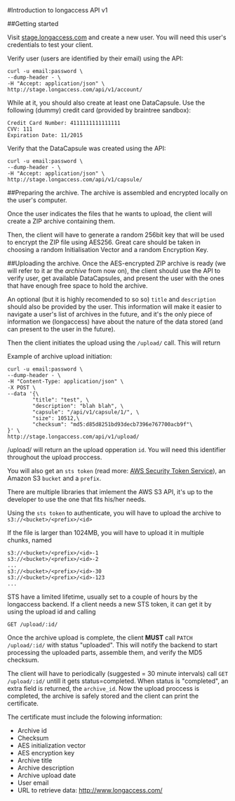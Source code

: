 #Introduction to longaccess API v1

##Getting started

Visit [stage.longaccess.com](http://stage.longaccess.com/) and create a new user. You will need this user's credentials to test your client. 

Verify user (users are identified by their email) using the API:

    curl -u email:password \
    --dump-header - \
    -H "Accept: application/json" \
    http://stage.longaccess.com/api/v1/account/

While at it, you should also create at least one DataCapsule. Use the following (dummy) credit card (provided by braintree sandbox):

    Credit Card Number: 4111111111111111
    CVV: 111 
    Expiration Date: 11/2015

Verify that the DataCapsule was created using the API:

    curl -u email:password \
    --dump-header - \
    -H "Accept: application/json" \
    http://stage.longaccess.com/api/v1/capsule/
   
##Preparing the archive.
The archive is assembled and encrypted locally on the user's computer. 

Once the user indicates the files that he wants to upload, the client will create a ZIP archive containing them. 

Then, the client will have to generate a random 256bit key that will be used to encrypt the ZIP file using AES256. Great care should be taken in choosing a random Initialisation Vector and a random Encryption Key.
 
##Uploading the archive.
Once the AES-encrypted ZIP archive is ready (we will refer to it ar the *archive* from now on), the client should use the API to verify user, get available DataCapsules, and present the user with the ones that have enough free space to hold the archive.

An optional (but it is highly recomended to so so) `title` and `description` should also be provided by the user. This information will make it easier to navigate a user's list of archives in the future, and it's the only piece of information we (longaccess) have about the nature of the data stored (and can present to the user in the future).

Then the client initiates the upload using the `/upload/` call. This will return 

Example of archive upload initiation:
    
    curl -u email:password \
    --dump-header - \
    -H "Content-Type: application/json" \
    -X POST \
    --data '{\
    		"title": "test", \
    		"description": "blah blah", \
    		"capsule": "/api/v1/capsule/1/", \
    		"size": 10512,\
    		"checksum": "md5:d85d8251bd93decb7396e767700acb9f"\
    }' \
    http://stage.longaccess.com/api/v1/upload/
    
/upload/ will return an the upload opperation `id`. You will need this identifier throughout the upload proccess.

You will also get an `sts token` (read more: [AWS Security Token Service](http://docs.aws.amazon.com/STS/latest/APIReference/Welcome.html)), an Amazon S3 `bucket` and a `prefix`.

There are multiple libraries that imlement the AWS S3 API, it's up to the developer to use the one that fits his/her needs.

Using the `sts token` to authenticate, you will have to upload the archive to 
`s3://<bucket>/<prefix>/<id>`

If the file is larger than 1024MB, you will have to upload it in multiple chunks, named

    s3://<bucket>/<prefix>/<id>-1
    s3://<bucket>/<prefix>/<id>-2
    ...
    s3://<bucket>/<prefix>/<id>-30
    s3://<bucket>/<prefix>/<id>-123
    ...

STS have a limited lifetime, usually set to a couple of hours by the longaccess backend. If a client needs a new STS token, it can get it by using the upload id and calling 

    GET /upload/:id/
    
Once the archive upload is complete, the client **MUST** call `PATCH /upload/:id/` with status "uploaded". This will notify the backend to start processing the uploaded parts, assemble them, and verify the MD5 checksum.

The client will have to periodically (suggested = 30 minute intervals) call `GET /upload/:id/` untill it gets status=completed. When status is "completed", an extra field is returned, the `archive_id`. Now the upload proccess is completed, the archive is safely stored and the client can print the certificate.

The certificate must include the folowing information:

- Archive id 
- Checksum 
- AES initialization vector 
- AES encryption key 
- Archive title 
- Archive description
- Archive upload date
- User email
- URL to retrieve data: http://www.longaccess.com/